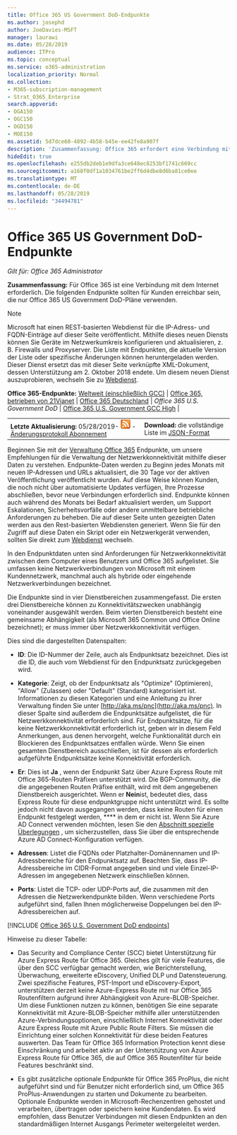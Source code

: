 ```yaml
---
title: Office 365 US Government DoD-Endpunkte
ms.author: josephd
author: JoeDavies-MSFT
manager: laurawi
ms.date: 05/28/2019
audience: ITPro
ms.topic: conceptual
ms.service: o365-administration
localization_priority: Normal
ms.collection:
- M365-subscription-management
- Strat_O365_Enterprise
search.appverid:
- OGA150
- OGC150
- OGD150
- MOE150
ms.assetid: 5d7dce60-4892-4b58-b45e-ee42fe8a907f
description: 'Zusammenfassung: Office 365 erfordert eine Verbindung mit dem Internet. Die folgenden Endpunkte sollten für Kunden erreichbar sein, die nur Office 365 US Government DoD-Pläne verwenden.'
hideEdit: true
ms.openlocfilehash: e255db2deb1e9dfa3ce648ec8253bf1741c669cc
ms.sourcegitcommit: a168f0df1a1034761be2ff6d4dbe8d6ba81ce0ee
ms.translationtype: MT
ms.contentlocale: de-DE
ms.lasthandoff: 05/28/2019
ms.locfileid: "34494781"
---
```

# <a name="office-365-us-government-dod-endpoints"></a>Office 365 US Government DoD-Endpunkte

*Gilt für: Office 365 Administrator*

 **Zusammenfassung:** Für Office 365 ist eine Verbindung mit dem Internet erforderlich. Die folgenden Endpunkte sollten für Kunden erreichbar sein, die nur Office 365 US Government DoD-Pläne verwenden.
  
> [!NOTE]
> Microsoft hat einen REST-basierten Webdienst für die IP-Adress- und FQDN-Einträge auf dieser Seite veröffentlicht. Mithilfe dieses neuen Diensts können Sie Geräte im Netzwerkumkreis konfigurieren und aktualisieren, z. B. Firewalls und Proxyserver. Die Liste mit Endpunkten, die aktuelle Version der Liste oder spezifische Änderungen können heruntergeladen werden. Dieser Dienst ersetzt das mit dieser Seite verknüpfte XML-Dokument, dessen Unterstützung am 2. Oktober 2018 endete. Um diesem neuen Dienst auszuprobieren, wechseln Sie zu [Webdienst](office-365-ip-web-service.md).
  
 **Office 365-Endpunkte:** [Weltweit (einschließlich GCC)](urls-and-ip-address-ranges.md) | [Office 365, betrieben von 21Vianet](urls-and-ip-address-ranges-21vianet.md)  | [Office 365 Deutschland](office-365-germany-endpoints.md) | *Office 365 U.S. Government DoD* | [Office 365 U.S. Government GCC High](office-365-u-s-government-gcc-high-endpoints.md) |
  
|||
|:-----|:-----|
|**Letzte Aktualisierung:** 05/28/2019- ![RSS](media/5dc6bb29-25db-4f44-9580-77c735492c4b.png) - [Änderungsprotokoll Abonnement](https://endpoints.office.com/version/USGOVDoD?allversions=true&format=rss&clientrequestid=b10c5ed1-bad1-445f-b386-b919946339a7) <br/> |**Download:** die vollständige Liste im [JSON-Format](https://endpoints.office.com/endpoints/USGOVDoD?clientrequestid=b10c5ed1-bad1-445f-b386-b919946339a7) <br/> |
   
 Beginnen Sie mit der [Verwaltung Office 365](managing-office-365-endpoints.md) Endpunkte, um unsere Empfehlungen für die Verwaltung der Netzwerkkonnektivität mithilfe dieser Daten zu verstehen. Endpunkte-Daten werden zu Beginn jedes Monats mit neuen IP-Adressen und URLs aktualisiert, die 30 Tage vor der aktiven Veröffentlichung veröffentlicht wurden. Auf diese Weise können Kunden, die noch nicht über automatisierte Updates verfügen, Ihre Prozesse abschließen, bevor neue Verbindungen erforderlich sind. Endpunkte können auch während des Monats bei Bedarf aktualisiert werden, um Support Eskalationen, Sicherheitsvorfälle oder andere unmittelbare betriebliche Anforderungen zu beheben. Die auf dieser Seite unten gezeigten Daten werden aus den Rest-basierten Webdiensten generiert. Wenn Sie für den Zugriff auf diese Daten ein Skript oder ein Netzwerkgerät verwenden, sollten Sie direkt zum [Webdienst](office-365-ip-web-service.md) wechseln.

In den Endpunktdaten unten sind Anforderungen für Netzwerkkonnektivität zwischen dem Computer eines Benutzers und Office 365 aufgelistet. Sie umfassen keine Netzwerkverbindungen von Microsoft mit einem Kundennetzwerk, manchmal auch als hybride oder eingehende Netzwerkverbindungen bezeichnet.

Die Endpunkte sind in vier Dienstbereichen zusammengefasst. Die ersten drei Dienstbereiche können zu Konnektivitätszwecken unabhängig voneinander ausgewählt werden. Beim vierten Dienstbereich besteht eine gemeinsame Abhängigkeit (als Microsoft 365 Common und Office Online bezeichnet); er muss immer über Netzwerkkonnektivität verfügen.

Dies sind die dargestellten Datenspalten:

- **ID**: Die ID-Nummer der Zeile, auch als Endpunktsatz bezeichnet. Dies ist die ID, die auch vom Webdienst für den Endpunktsatz zurückgegeben wird.

- **Kategorie**: Zeigt, ob der Endpunktsatz als "Optimize" (Optimieren), "Allow" (Zulassen) oder "Default" (Standard) kategorisiert ist. Informationen zu diesen Kategorien und eine Anleitung zu ihrer Verwaltung finden Sie unter [http://aka.ms/pnc](http://aka.ms/pnc). In dieser Spalte sind außerdem die Endpunktsätze aufgelistet, die für Netzwerkkonnektivität erforderlich sind. Für Endpunktsätze, für die keine Netzwerkkonnektivität erforderlich ist, geben wir in diesem Feld Anmerkungen, aus denen hervorgeht, welche Funktionalität durch ein Blockieren des Endpunktsatzes entfallen würde. Wenn Sie einen gesamten Dienstbereich ausschließen, ist für dessen als erforderlich aufgeführte Endpunktsätze keine Konnektivität erforderlich.

- **Er**: Dies ist **Ja** , wenn der Endpunkt Satz über Azure Express Route mit Office 365-Routen Präfixen unterstützt wird. Die BGP-Community, die die angegebenen Routen Präfixe enthält, wird mit dem angegebenen Dienstbereich ausgerichtet. Wenn er **Nein**ist, bedeutet dies, dass Express Route für diese endpunktgruppe nicht unterstützt wird. Es sollte jedoch nicht davon ausgegangen werden, dass keine Routen für einen Endpunkt festgelegt werden, **** in dem er nicht ist. Wenn Sie Azure AD Connect verwenden möchten, lesen Sie den [Abschnitt spezielle Überlegungen](https://docs.microsoft.com/azure/active-directory/connect/active-directory-AADconnect-instances#microsoft-azure-government-cloud) , um sicherzustellen, dass Sie über die entsprechende Azure AD Connect-Konfiguration verfügen.

- **Adressen**: Listet die FQDNs oder Platzhalter-Domänennamen und IP-Adressbereiche für den Endpunktsatz auf. Beachten Sie, dass IP-Adressbereiche im CIDR-Format angegeben sind und viele Einzel-IP-Adressen im angegebenen Netzwerk einschließen können.
 
- **Ports**: Listet die TCP- oder UDP-Ports auf, die zusammen mit den Adressen die Netzwerkendpunkte bilden. Wenn verschiedene Ports aufgeführt sind, fallen Ihnen möglicherweise Doppelungen bei den IP-Adressbereichen auf.
 
[!INCLUDE [Office 365 U.S. Government DoD endpoints](./includes/office-365-u.s.-government-dod-endpoints.md)]
  
Hinweise zu dieser Tabelle:

- Das Security and Compliance Center (SCC) bietet Unterstützung für Azure Express Route für Office 365. Gleiches gilt für viele Features, die über den SCC verfügbar gemacht werden, wie Berichterstellung, Überwachung, erweiterte eDiscovery, Unified DLP und Datensteuerung. Zwei spezifische Features, PST-Import und eDiscovery-Export, unterstützen derzeit keine Azure-Express Route mit nur Office 365 Routenfiltern aufgrund ihrer Abhängigkeit von Azure-BLOB-Speicher. Um diese Funktionen nutzen zu können, benötigen Sie eine separate Konnektivität mit Azure-BLOB-Speicher mithilfe aller unterstützenden Azure-Verbindungsoptionen, einschließlich Internet Konnektivität oder Azure Express Route mit Azure Public Route Filters. Sie müssen die Einrichtung einer solchen Konnektivität für diese beiden Features auswerten. Das Team für Office 365 Information Protection kennt diese Einschränkung und arbeitet aktiv an der Unterstützung von Azure Express Route für Office 365, die auf Office 365 Routenfilter für beide Features beschränkt sind.

- Es gibt zusätzliche optionale Endpunkte für Office 365 ProPlus, die nicht aufgeführt sind und für Benutzer nicht erforderlich sind, um Office 365 ProPlus-Anwendungen zu starten und Dokumente zu bearbeiten. Optionale Endpunkte werden in Microsoft-Rechenzentren gehostet und verarbeiten, übertragen oder speichern keine Kundendaten. Es wird empfohlen, dass Benutzer Verbindungen mit diesen Endpunkten an den standardmäßigen Internet Ausgangs Perimeter weitergeleitet werden.
